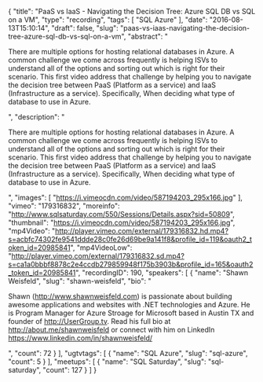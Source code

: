 {
  "title": "PaaS vs IaaS - Navigating the Decision Tree: Azure SQL DB vs SQL on a VM",
  "type": "recording",
  "tags": [
    "SQL Azure"
  ],
  "date": "2016-08-13T15:10:14",
  "draft": false,
  "slug": "paas-vs-iaas-navigating-the-decision-tree-azure-sql-db-vs-sql-on-a-vm",
  "abstract": "<p>There are multiple options for hosting relational databases in Azure. A common challenge we come across frequently is helping ISVs to understand all of the options and sorting out which is right for their scenario. This first video address that challenge by helping you to navigate the decision tree between PaaS (Platform as a service) and IaaS (Infrastructure as a service). Specifically, When deciding what type of database to use in Azure.</p>",
  "description": "<p>There are multiple options for hosting relational databases in Azure. A common challenge we come across frequently is helping ISVs to understand all of the options and sorting out which is right for their scenario. This first video address that challenge by helping you to navigate the decision tree between PaaS (Platform as a service) and IaaS (Infrastructure as a service). Specifically, When deciding what type of database to use in Azure.</p>",
  "images": [
    "https://i.vimeocdn.com/video/587194203_295x166.jpg"
  ],
  "vimeo": "179316832",
  "moreinfo": "http://www.sqlsaturday.com/550/Sessions/Details.aspx?sid=50809",
  "thumbnail": "https://i.vimeocdn.com/video/587194203_295x166.jpg",
  "mp4Video": "http://player.vimeo.com/external/179316832.hd.mp4?s=acbfc74302fe9541ddde28c0fe26d69be9a141f8&profile_id=119&oauth2_token_id=20985841",
  "mp4VideoLow": "http://player.vimeo.com/external/179316832.sd.mp4?s=ca1a0bbbf8878c2e4ccdb279859948f175b3903b&profile_id=165&oauth2_token_id=20985841",
  "recordingID": 190,
  "speakers": [
    {
      "name": "Shawn Weisfeld",
      "slug": "shawn-weisfeld",
      "bio": "<p>Shawn (http://www.shawnweisfeld.com) is passionate about building awesome applications and websites with .NET technologies and Azure. He is Program Manager for Azure Stroage for Microsoft based in Austin TX and founder of http://UserGroup.tv. Read his full bio at http://about.me/shawnweisfeld or connect with him on LinkedIn https://www.linkedin.com/in/shawnweisfeld/</p>",
      "count": 72
    }
  ],
  "ugtvtags": [
    {
      "name": "SQL Azure",
      "slug": "sql-azure",
      "count": 5
    }
  ],
  "meetups": [
    {
      "name": "SQL Saturday",
      "slug": "sql-saturday",
      "count": 127
    }
  ]
}